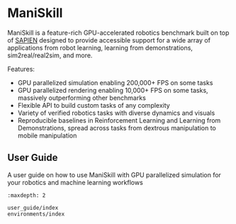 # ManiSkill

ManiSkill is a feature-rich GPU-accelerated robotics benchmark built on top of [SAPIEN](https://github.com/haosulab/sapien) designed to provide accessible support for a wide array of applications from robot learning, learning from demonstrations, sim2real/real2sim, and more. 

Features:

* GPU parallelized simulation enabling 200,000+ FPS on some tasks
* GPU parallelized rendering enabling 10,000+ FPS on some tasks, massively outperforming other benchmarks
* Flexible API to build custom tasks of any complexity
* Variety of verified robotics tasks with diverse dynamics and visuals
* Reproducible baselines in Reinforcement Learning and Learning from Demonstrations, spread across tasks from dextrous manipulation to mobile manipulation 


## User Guide

A user guide on how to use ManiSkill with GPU parallelized simulation for your robotics and machine learning workflows
```{toctree}
:maxdepth: 2

user_guide/index
environments/index
```